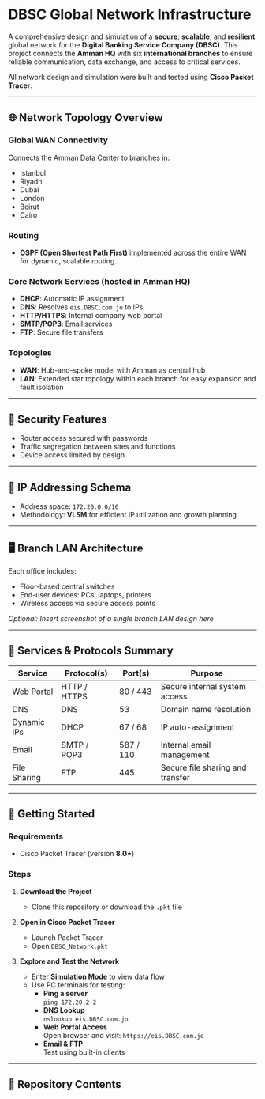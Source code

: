 # DBSC Global Network Infrastructure

A comprehensive design and simulation of a **secure**, **scalable**, and **resilient** global network for the **Digital Banking Service Company (DBSC)**. This project connects the **Amman HQ** with six **international branches** to ensure reliable communication, data exchange, and access to critical services.

All network design and simulation were built and tested using **Cisco Packet Tracer**.

---

## 🌐 Network Topology Overview

### Global WAN Connectivity
Connects the Amman Data Center to branches in:
- Istanbul
- Riyadh
- Dubai
- London
- Beirut
- Cairo

### Routing
- **OSPF (Open Shortest Path First)** implemented across the entire WAN for dynamic, scalable routing.

### Core Network Services (hosted in Amman HQ)
- **DHCP**: Automatic IP assignment
- **DNS**: Resolves `eis.DBSC.com.jo` to IPs
- **HTTP/HTTPS**: Internal company web portal
- **SMTP/POP3**: Email services
- **FTP**: Secure file transfers

### Topologies
- **WAN**: Hub-and-spoke model with Amman as central hub
- **LAN**: Extended star topology within each branch for easy expansion and fault isolation

---

## 🔐 Security Features
- Router access secured with passwords
- Traffic segregation between sites and functions
- Device access limited by design

---

## 🧠 IP Addressing Schema
- Address space: `172.20.0.0/16`
- Methodology: **VLSM** for efficient IP utilization and growth planning

---

## 🖥️ Branch LAN Architecture
Each office includes:
- Floor-based central switches
- End-user devices: PCs, laptops, printers
- Wireless access via secure access points

_Optional: Insert screenshot of a single branch LAN design here_

---

## 📡 Services & Protocols Summary

| Service        | Protocol(s)     | Port(s) | Purpose                                         |
|----------------|------------------|---------|-------------------------------------------------|
| Web Portal     | HTTP / HTTPS     | 80 / 443 | Secure internal system access                   |
| DNS            | DNS              | 53       | Domain name resolution                         |
| Dynamic IPs    | DHCP             | 67 / 68  | IP auto-assignment                             |
| Email          | SMTP / POP3      | 587 / 110| Internal email management                      |
| File Sharing   | FTP              | 445      | Secure file sharing and transfer               |

---

## 🚀 Getting Started

### Requirements
- Cisco Packet Tracer (version **8.0+**)

### Steps

1. **Download the Project**
   - Clone this repository or download the `.pkt` file

2. **Open in Cisco Packet Tracer**
   - Launch Packet Tracer
   - Open `DBSC_Network.pkt`

3. **Explore and Test the Network**
   - Enter **Simulation Mode** to view data flow
   - Use PC terminals for testing:
     - **Ping a server**  
       `ping 172.20.2.2`
     - **DNS Lookup**  
       `nslookup eis.DBSC.com.jo`
     - **Web Portal Access**  
       Open browser and visit: `https://eis.DBSC.com.jo`
     - **Email & FTP**  
       Test using built-in clients

---

## 📁 Repository Contents
